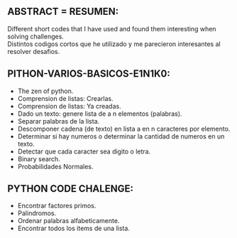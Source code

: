 ## ABSTRACT = RESUMEN:
  Different short codes that I have used and found them interesting when solving challenges.<br>
  Distintos codigos cortos que he utilizado y me parecieron interesantes al resolver desafios.


## PITHON-VARIOS-BASICOS-E1N1K0:
- The zen of python.
- Comprension de listas: Crearlas.
- Comprension de listas: Ya creadas.
- Dado un texto: genere lista de a n elementos (palabras).
- Separar palabras de la lista.
- Descomponer cadena (de texto) en lista a en n caracteres por elemento.
- Determinar si hay numeros o determinar la cantidad de numeros en un texto.
- Detectar que cada caracter sea digito o letra.
- Binary search.
- Probabilidades Normales.


## PYTHON CODE CHALENGE:
- Encontrar factores primos.
- Palindromos.
- Ordenar palabras alfabeticamente.
- Encontrar todos los items de una lista.
